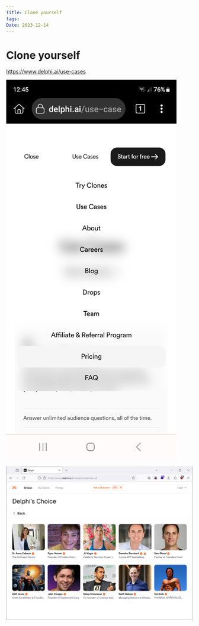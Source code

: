 ```yaml
---
Title: Clone yourself
tags: 
Date: 2023-12-14
---
```


# Clone yourself


https://www.delphi.ai/use-cases

![](_asset/2023-12-14_delphi-ai_image_1.jpg)

![](_asset/2023-12-14_delphi-ai_image_2.png)